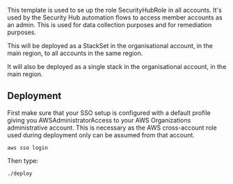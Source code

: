 This template is used to se up the role SecurityHubRole in all accounts. It's used by
the Security Hub automation flows to access member accounts as an admin. This
is used for data collection purposes and for remediation purposes.

This will be deployed as a StackSet in the organisational account, in the main region,
to all accounts in the same region.

It will also be deployed as a single stack in the organisational account, in the main region.


## Deployment

First make sure that your SSO setup is configured with a default profile giving you AWSAdministratorAccess
to your AWS Organizations administrative account. This is necessary as the AWS cross-account role used 
during deployment only can be assumed from that account.

```console
aws sso login
```

Then type:

```console
./deploy
```
